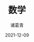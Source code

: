 ---
date: 2021-12-09
description: "现在的我不过是无数个“可能的我”中的一个样本"
image: "images/about/积跬步以至千里.jpg"
title: "数学"
author: 诸葛青
authorEmoji: 😃
pinned: false
tags:
- 
series:
- 
---